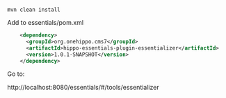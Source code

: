 ```

mvn clean install

```

Add to essentials/pom.xml


```xml
    <dependency>
      <groupId>org.onehippo.cms7</groupId>
      <artifactId>hippo-essentials-plugin-essentializer</artifactId>
      <version>1.0.1-SNAPSHOT</version>
    </dependency>

```


Go to:

http://localhost:8080/essentials/#/tools/essentializer
